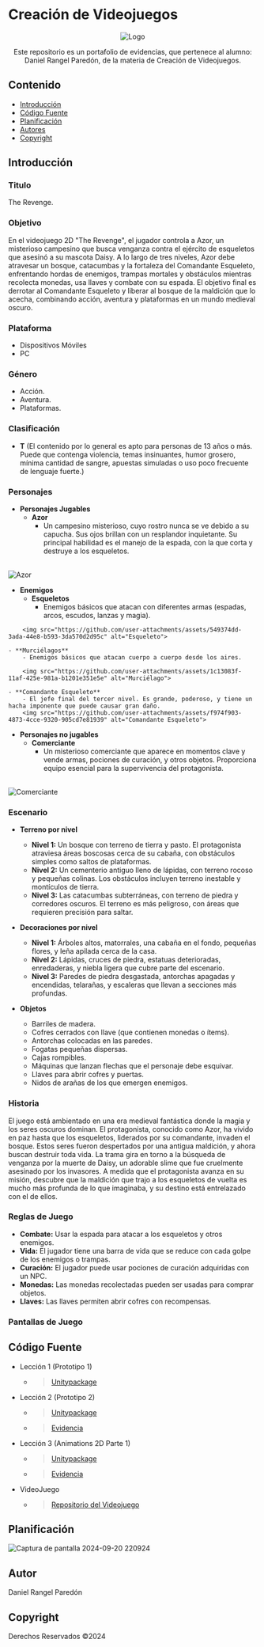 # Creación de Videojuegos
<p align="center">
    <img src="https://github.com/user-attachments/assets/998d46e2-c1af-4dfb-af69-338ebf455b12" alt="Logo">
  <p align="center">
    Este repositorio es un portafolio de evidencias, que pertenece al alumno: Daniel Rangel Paredón, de la materia de Creación de Videojuegos.
  </p>
</p>


## Contenido

- [Introducción](#introducción)
- [Código Fuente](#código-fuente)
- [Planificación](#planificación)
- [Autores](#autores)
- [Copyright](#copyright)


## Introducción

### Titulo
The Revenge.

### Objetivo
En el videojuego 2D "The Revenge", el jugador controla a Azor, un misterioso campesino que busca venganza contra el ejército de esqueletos que asesinó a su mascota Daisy. A lo largo de tres niveles, Azor debe atravesar un bosque, catacumbas y la fortaleza del Comandante Esqueleto, enfrentando hordas de enemigos, trampas mortales y obstáculos mientras recolecta monedas, usa llaves y combate con su espada. El objetivo final es derrotar al Comandante Esqueleto y liberar al bosque de la maldición que lo acecha, combinando acción, aventura y plataformas en un mundo medieval oscuro.

### Plataforma
- Dispositivos Móviles
- PC

### Género
- Acción.
- Aventura.
- Plataformas.

### Clasificación
- **T** (El contenido por lo general es apto para personas de 13 años o más. Puede que contenga violencia, temas insinuantes, humor grosero, mínima cantidad de sangre, apuestas simuladas o uso poco frecuente de lenguaje fuerte.)

### Personajes
- **Personajes Jugables**
    - **Azor**
        - Un campesino misterioso, cuyo rostro nunca se ve debido a su capucha. Sus ojos brillan con un resplandor inquietante. Su principal habilidad es el manejo de la espada, con la que corta y destruye a los esqueletos.
<br>
        <img src="https://github.com/user-attachments/assets/9b42dd12-5e19-4cff-ae39-5b91fd7c277c" alt="Azor">

- **Enemigos**
    - **Esqueletos**
        - Enemigos básicos que atacan con diferentes armas (espadas, arcos, escudos, lanzas y magia).
<!-- Espacio en blanco -->
        <img src="https://github.com/user-attachments/assets/549374dd-3ada-44e8-b593-3da570d2d95c" alt="Esqueleto">
    
    - **Murciélagos**
        - Enemigos básicos que atacan cuerpo a cuerpo desde los aires.
<!-- Espacio en blanco -->
        <img src="https://github.com/user-attachments/assets/1c13083f-11af-425e-981a-b1201e351e5e" alt="Murciélago">

    - **Comandante Esqueleto**
        - El jefe final del tercer nivel. Es grande, poderoso, y tiene un hacha imponente que puede causar gran daño.
        <img src="https://github.com/user-attachments/assets/f974f903-4873-4cce-9320-905cd7e81939" alt="Comandante Esqueleto">

- **Personajes no jugables**
    - **Comerciante**
        - Un misterioso comerciante que aparece en momentos clave y vende armas, pociones de curación, y otros objetos. Proporciona equipo esencial para la supervivencia del protagonista.
<br>
        <img src="https://github.com/user-attachments/assets/23c59422-c51e-4482-a746-094d287c5b3e" alt="Comerciante">

### Escenario
- **Terreno por nivel**
    - **Nivel 1:** Un bosque con terreno de tierra y pasto. El protagonista atraviesa áreas boscosas cerca de su cabaña, con obstáculos simples como saltos de plataformas.
    - **Nivel 2:** Un cementerio antiguo lleno de lápidas, con terreno rocoso y pequeñas colinas. Los obstáculos incluyen terreno inestable y montículos de tierra.
    - **Nivel 3:** Las catacumbas subterráneas, con terreno de piedra y corredores oscuros. El terreno es más peligroso, con áreas que requieren precisión para saltar.

- **Decoraciones por nivel**
    - **Nivel 1:** Árboles altos, matorrales, una cabaña en el fondo, pequeñas flores, y leña apilada cerca de la casa.
    - **Nivel 2:** Lápidas, cruces de piedra, estatuas deterioradas, enredaderas, y niebla ligera que cubre parte del escenario.
    - **Nivel 3:** Paredes de piedra desgastada, antorchas apagadas y encendidas, telarañas, y escaleras que llevan a secciones más profundas.

- **Objetos**
    - Barriles de madera.
    - Cofres cerrados con llave (que contienen monedas o ítems).
    - Antorchas colocadas en las paredes.
    - Fogatas pequeñas dispersas.
    - Cajas rompibles.
    - Máquinas que lanzan flechas que el personaje debe esquivar.
    - Llaves para abrir cofres y puertas.
    - Nidos de arañas de los que emergen enemigos.

### Historia
El juego está ambientado en una era medieval fantástica donde la magia y los seres oscuros dominan. El protagonista, conocido como Azor, ha vivido en paz hasta que los esqueletos, liderados por su comandante, invaden el bosque. Estos seres fueron despertados por una antigua maldición, y ahora buscan destruir toda vida. La trama gira en torno a la búsqueda de venganza por la muerte de Daisy, un adorable slime que fue cruelmente asesinado por los invasores. A medida que el protagonista avanza en su misión, descubre que la maldición que trajo a los esqueletos de vuelta es mucho más profunda de lo que imaginaba, y su destino está entrelazado con el de ellos.

### Reglas de Juego
- **Combate:** Usar la espada para atacar a los esqueletos y otros enemigos.
- **Vida:** El jugador tiene una barra de vida que se reduce con cada golpe de los enemigos o trampas.
- **Curación:** El jugador puede usar pociones de curación adquiridas con un NPC.
- **Monedas:** Las monedas recolectadas pueden ser usadas para comprar objetos.
- **Llaves:** Las llaves permiten abrir cofres con recompensas.

### Pantallas de Juego


## Código Fuente

* Lección 1 (Prototipo 1)
  * > [Unitypackage](https://github.com/DANNYLOOL/Portafolio-Creacion_de_videojuegos/blob/main/Prototipo1/Prototipo1.unitypackage)
* Lección 2 (Prototipo 2)
  * > [Unitypackage](https://github.com/DANNYLOOL/Portafolio-Creacion_de_videojuegos/blob/main/Prototipo2/Prototipo2.unitypackage)
  * > [Evidencia](https://github.com/DANNYLOOL/Portafolio-Creacion_de_videojuegos/blob/main/Prototipo2/Evidencia_Prototipo2.pdf)
* Lección 3 (Animations 2D Parte 1)
  * > [Unitypackage](https://github.com/DANNYLOOL/Portafolio-Creacion_de_videojuegos/blob/main/Animations_2D_Parte1/Animations_2D_Parte1.unitypackage)
  * > [Evidencia](https://github.com/DANNYLOOL/Portafolio-Creacion_de_videojuegos/blob/main/Animations_2D_Parte1/Evidencia_Animations_2D_Parte1.pdf)
* VideoJuego
  * > [Repositorio del Videojuego](https://github.com/DANNYLOOL/The_Revenge-Game2D)


## Planificación

![Captura de pantalla 2024-09-20 220924](https://github.com/user-attachments/assets/8c6991de-5407-4f88-bb6d-f8523514bb99)


## Autor
Daniel Rangel Paredón

## Copyright
Derechos Reservados ©2024
